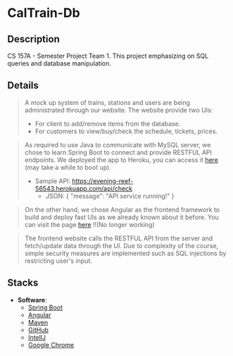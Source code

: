 # CalTrain-Db

## Description

CS 157A - Semester Project Team 1.
This project emphasizing on SQL queries and database manipulation.

## Details

> A mock up system of trains, stations and users are being administrated through our website.
> The website provide two UIs:
>  - For client to add/remove items from the database.
>  - For customers to view/buy/check the schedule, tickets, prices.

> As required to use Java to communicate with MySQL server, we chose to learn Spring Boot to connect and provide RESTFUL API endpoints. We deployed the app to Heroku, you can access it <a href="https://evening-reef-56543.herokuapp.com">here</a> (may take a while to boot up).
>  - Sample API: https://evening-reef-56543.herokuapp.com/api/check
>    - JSON: {
                "message": "API service running!"
             }

> On the other hand, we chose Angular as the frontend framework to build and deploy fast UIs as we already known about it before. You can visit the page <a href="http://caltraindb1.x10host.com/">here</a> !!(No longer working)

> The frontend website calls the RESTFUL API from the server and fetch/update data through the UI. 
> Due to complexity of the course, simple security measures are implemented such as SQL injections by restricting user's input.

## Stacks

- **Software**:
  - [Spring Boot](https://spring.io/guides/gs/serving-web-content/)
  - [Angular](https://angular.io/)
  - [Maven](https://maven.apache.org/)
  - [GitHub](https://www.github.com/)
  - [IntellJ](https://www.jetbrains.com/idea/)
  - [Google Chrome](https://www.google.com/chrome/)
